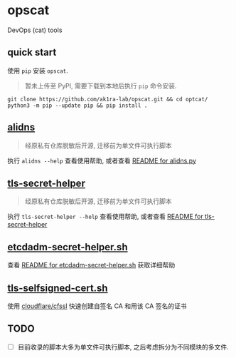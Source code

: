 
# opscat

DevOps (cat) tools

## quick start

使用 `pip` 安装 `opscat`.

> 暂未上传至 PyPI, 需要下载到本地后执行 `pip` 命令安装.

```shell
git clone https://github.com/ak1ra-lab/opscat.git && cd optcat/
python3 -m pip --update pip && pip install .
```

## [alidns](opscat/alidns/alidns.py)

> 经原私有仓库脱敏后开源, 迁移前为单文件可执行脚本

执行 `alidns --help` 查看使用帮助, 或者查看 [README for alidns.py](opscat/alidns/README.md)

## [tls-secret-helper](opscat/tls_secret_helper/tls_secret_helper.py)

> 经原私有仓库脱敏后开源, 迁移前为单文件可执行脚本

执行 `tls-secret-helper --help` 查看使用帮助, 或者查看 [README for tls-secret-helper](opscat/tls_secret_helper/README.md)

## [etcdadm-secret-helper.sh](scripts/etcdadm-cert-helper/etcdadm-cert-helper.sh)

查看 [README for etcdadm-secret-helper.sh](scripts/etcdadm-cert-helper/README.md) 获取详细帮助

## [tls-selfsigned-cert.sh](scripts/tls-selfsigned-cert/tls-selfsigned-cert.sh)

使用 [cloudflare/cfssl](https://github.com/cloudflare/cfssl) 快速创建自签名 CA 和用该 CA 签名的证书

## TODO

* [ ] 目前收录的脚本大多为单文件可执行脚本, 之后考虑拆分为不同模块的多文件.
